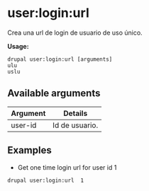 # user:login:url
Crea una url de login de usuario de uso único.

**Usage:**
```
drupal user:login:url [arguments]
ulu
uslu
```

## Available arguments
Argument | Details
---------|-------------
user-id | Id de usuario.

## Examples
* Get one time login url for user id 1
```
drupal user:login:url  1
```
